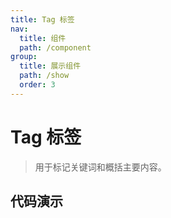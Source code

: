 ```yaml
---
title: Tag 标签
nav:
  title: 组件
  path: /component
group:
  title: 展示组件
  path: /show
  order: 3
---
```


# Tag 标签

> 用于标记关键词和概括主要内容。

## 代码演示

<code src="./__fixtures__/basic.tsx"></code>

<API></API>
